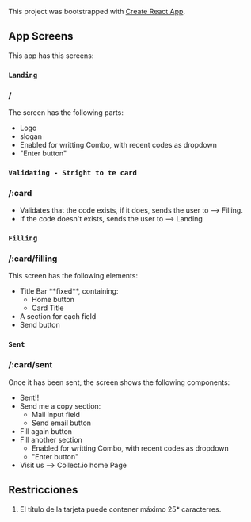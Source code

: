 This project was bootstrapped with [Create React App](https://github.com/facebook/create-react-app).

## App Screens

This app has this screens:

### `Landing`
### /

The screen has the following parts:
<ul>
<li>Logo</li>
<li>slogan</li>
<li>Enabled for writting Combo, with recent codes as dropdown</li>
<li>"Enter button"</li>
</ul>

### `Validating - Stright to te card`
### /:card

<ul>
<li>Validates that the code exists, if it does, sends the user to --> Filling.</li>
<li>If the code doesn't exists, sends the user to --> Landing</li>
</ul>

### `Filling`
### /:card/filling

This screen has the following elements:
<ul>
<li>Title Bar **fixed**, containing:
<ul>
<li>Home button
<li>Card Title
</ul>
<li>A section for each field
<li>Send button
</ul>

### `Sent`
### /:card/sent

Once it has been sent, the screen shows the following components:

<ul>
<li>Sent!!
<li>Send me a copy section:
<ul>
<li>Mail input field
<li>Send email button
</ul>
<li>Fill again button
<li>Fill another section
<ul>
<li>Enabled for writting Combo, with recent codes as dropdown</li>
<li>"Enter button"</li>
</ul>
<li>Visit us --> Collect.io home Page
</ul>

## Restricciones

1. El título de la tarjeta puede contener máximo 25* caracterres.
